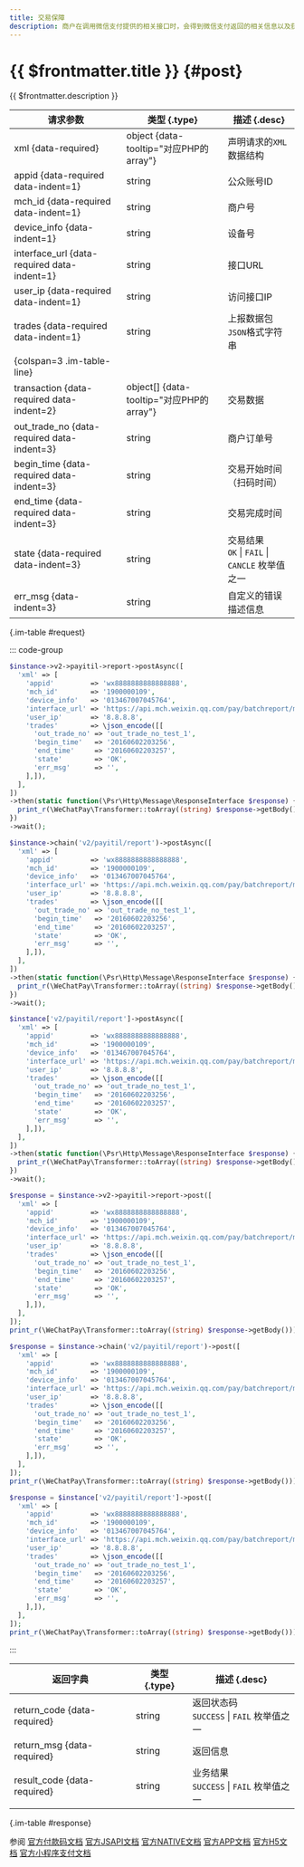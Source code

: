 ```yaml
---
title: 交易保障
description: 商户在调用微信支付提供的相关接口时，会得到微信支付返回的相关信息以及获得整个接口的响应时间。为提高整体的服务水平，协助商户一起提高服务质量，微信支付提供了相关接口调用耗时和返回信息的主动上报接口，微信支付可以根据商户侧上报的数据进一步优化网络部署，完善服务监控，和商户更好的协作为用户提供更好的业务体验。
---
```


# {{ $frontmatter.title }} {#post}

{{ $frontmatter.description }}

| 请求参数 | 类型 {.type} | 描述 {.desc}
| --- | --- | ---
| xml {data-required} | object {data-tooltip="对应PHP的array"} | 声明请求的`XML`数据结构
| appid {data-required data-indent=1} | string | 公众账号ID
| mch_id {data-required data-indent=1} | string | 商户号
| device_info {data-indent=1} | string | 设备号
| interface_url {data-required data-indent=1} | string | 接口URL
| user_ip {data-required data-indent=1} | string | 访问接口IP
| trades {data-required data-indent=1} | string | 上报数据包`JSON`格式字符串
| {colspan=3 .im-table-line}
| transaction {data-required data-indent=2} | object[] {data-tooltip="对应PHP的array"} | 交易数据
| out_trade_no {data-required data-indent=3} | string | 商户订单号
| begin_time {data-required data-indent=3} | string | 交易开始时间（扫码时间）
| end_time {data-required data-indent=3} | string | 交易完成时间
| state {data-required data-indent=3} | string | 交易结果<br/>`OK` \| `FAIL` \| `CANCLE` 枚举值之一
| err_msg {data-indent=3} | string | 自定义的错误描述信息

{.im-table #request}

::: code-group

```php [异步纯链式]
$instance->v2->payitil->report->postAsync([
  'xml' => [
    'appid'         => 'wx8888888888888888',
    'mch_id'        => '1900000109',
    'device_info'   => '013467007045764',
    'interface_url' => 'https://api.mch.weixin.qq.com/pay/batchreport/micropay/total',
    'user_ip'       => '8.8.8.8',
    'trades'        => \json_encode([[
      'out_trade_no' => 'out_trade_no_test_1',
      'begin_time'   => '20160602203256',
      'end_time'     => '20160602203257',
      'state'        => 'OK',
      'err_msg'      => '',
    ],]),
  ],
])
->then(static function(\Psr\Http\Message\ResponseInterface $response) {
  print_r(\WeChatPay\Transformer::toArray((string) $response->getBody()));
})
->wait();
```

```php [异步声明式]
$instance->chain('v2/payitil/report')->postAsync([
  'xml' => [
    'appid'         => 'wx8888888888888888',
    'mch_id'        => '1900000109',
    'device_info'   => '013467007045764',
    'interface_url' => 'https://api.mch.weixin.qq.com/pay/batchreport/micropay/total',
    'user_ip'       => '8.8.8.8',
    'trades'        => \json_encode([[
      'out_trade_no' => 'out_trade_no_test_1',
      'begin_time'   => '20160602203256',
      'end_time'     => '20160602203257',
      'state'        => 'OK',
      'err_msg'      => '',
    ],]),
  ],
])
->then(static function(\Psr\Http\Message\ResponseInterface $response) {
  print_r(\WeChatPay\Transformer::toArray((string) $response->getBody()));
})
->wait();
```

```php [异步属性式]
$instance['v2/payitil/report']->postAsync([
  'xml' => [
    'appid'         => 'wx8888888888888888',
    'mch_id'        => '1900000109',
    'device_info'   => '013467007045764',
    'interface_url' => 'https://api.mch.weixin.qq.com/pay/batchreport/micropay/total',
    'user_ip'       => '8.8.8.8',
    'trades'        => \json_encode([[
      'out_trade_no' => 'out_trade_no_test_1',
      'begin_time'   => '20160602203256',
      'end_time'     => '20160602203257',
      'state'        => 'OK',
      'err_msg'      => '',
    ],]),
  ],
])
->then(static function(\Psr\Http\Message\ResponseInterface $response) {
  print_r(\WeChatPay\Transformer::toArray((string) $response->getBody()));
})
->wait();
```

```php [同步纯链式]
$response = $instance->v2->payitil->report->post([
  'xml' => [
    'appid'         => 'wx8888888888888888',
    'mch_id'        => '1900000109',
    'device_info'   => '013467007045764',
    'interface_url' => 'https://api.mch.weixin.qq.com/pay/batchreport/micropay/total',
    'user_ip'       => '8.8.8.8',
    'trades'        => \json_encode([[
      'out_trade_no' => 'out_trade_no_test_1',
      'begin_time'   => '20160602203256',
      'end_time'     => '20160602203257',
      'state'        => 'OK',
      'err_msg'      => '',
    ],]),
  ],
]);
print_r(\WeChatPay\Transformer::toArray((string) $response->getBody()));
```

```php [同步声明式]
$response = $instance->chain('v2/payitil/report')->post([
  'xml' => [
    'appid'         => 'wx8888888888888888',
    'mch_id'        => '1900000109',
    'device_info'   => '013467007045764',
    'interface_url' => 'https://api.mch.weixin.qq.com/pay/batchreport/micropay/total',
    'user_ip'       => '8.8.8.8',
    'trades'        => \json_encode([[
      'out_trade_no' => 'out_trade_no_test_1',
      'begin_time'   => '20160602203256',
      'end_time'     => '20160602203257',
      'state'        => 'OK',
      'err_msg'      => '',
    ],]),
  ],
]);
print_r(\WeChatPay\Transformer::toArray((string) $response->getBody()));
```

```php [同步属性式]
$response = $instance['v2/payitil/report']->post([
  'xml' => [
    'appid'         => 'wx8888888888888888',
    'mch_id'        => '1900000109',
    'device_info'   => '013467007045764',
    'interface_url' => 'https://api.mch.weixin.qq.com/pay/batchreport/micropay/total',
    'user_ip'       => '8.8.8.8',
    'trades'        => \json_encode([[
      'out_trade_no' => 'out_trade_no_test_1',
      'begin_time'   => '20160602203256',
      'end_time'     => '20160602203257',
      'state'        => 'OK',
      'err_msg'      => '',
    ],]),
  ],
]);
print_r(\WeChatPay\Transformer::toArray((string) $response->getBody()));
```

:::

| 返回字典 | 类型 {.type} | 描述 {.desc}
| --- | --- | ---
| return_code {data-required} | string | 返回状态码<br/>`SUCCESS` \| `FAIL` 枚举值之一
| return_msg {data-required} | string | 返回信息
| result_code {data-required} | string | 业务结果<br/>`SUCCESS` \| `FAIL` 枚举值之一

{.im-table #response}

参阅 [官方付款码文档](https://pay.weixin.qq.com/wiki/doc/api/micropay.php?chapter=9_14&index=8) [官方JSAPI文档](https://pay.weixin.qq.com/wiki/doc/api/jsapi.php?chapter=9_8&index=9) [官方NATIVE文档](https://pay.weixin.qq.com/wiki/doc/api/native.php?chapter=9_8&index=9) [官方APP文档](https://pay.weixin.qq.com/wiki/doc/api/app/app.php?chapter=9_8&index=10) [官方H5文档](https://pay.weixin.qq.com/wiki/doc/api/H5.php?chapter=9_8&index=9) [官方小程序支付文档](https://pay.weixin.qq.com/wiki/doc/api/wxa/wxa_api.php?chapter=9_8&index=9)
